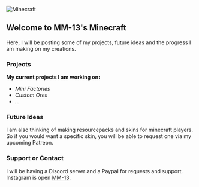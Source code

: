 ![Minecraft](https://images8.alphacoders.com/109/1099438.png)
## Welcome to MM-13's Minecraft

Here, I will be posting some of my projects, future ideas and the progress I am making on my creations.

### Projects


**My current projects I am working on:**

- _Mini Factories_
- _Custom Ores_
- _..._


### Future Ideas

I am also thinking of making resourcepacks and skins for minecraft players. So if you would want a specific skin, you will be able to request one via my upcoming Patreon.

### Support or Contact

I will be having a Discord server and a Paypal for requests and support.
Instagram is open [MM-13](https://www.instagram.com/mm_13_2022/).
